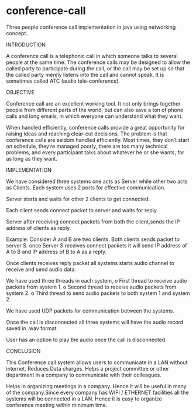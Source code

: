# conference-call
Three people conference call implementation in java using networking concept.

INTRODUCTION

A conference call is a telephonic call in which someone talks to several people at the same time. The conference calls may be designed to allow the called party to participate during the call, or the call may be set up so that the called party merely listens into the call and cannot speak. It is sometimes called ATC (audio tele-conference).

OBJECTIVE

Conference call are an excellent working tool. It not only brings together people from different parts of the world, but can also save a ton of phone calls and long emails, in which everyone can understand what they want.

When handled efficiently, conference calls provide a great opportunity for raising ideas and reaching clear-cut decisions. The problem is that conference calls are seldom handled efficiently. Most times, they don’t start on schedule, they’re managed poorly, there are too many technical problems, and every participant talks about whatever he or she wants, for as long as they want.

IMPLEMENTATION

We have considered three systems one acts as Server while other two acts as Clients. Each system uses 2 ports for effective communication.

Server starts and waits for other 2 clients to get connected.

Each client sends connect packet to server and waits for reply.

Server after receiving connect packets from both the client,sends the IP address of clients as reply.

Example: Consider A and B are two clients. Both clients sends packet to server S. once Server S receives connect packets it will send IP address of A to B and IP address of B to A as a reply.

Once clients receives reply packet all systems starts audio channel to receive and send audio data.

We have used three threads in each system,
o First thread to receive audio packets from system 1.
o Second thread to receive audio packets from system 2.
o Third thread to send audio packets to both system 1 and system 2.

We have used UDP packets for communication between the systems.

Once the call is disconnected all three systems will have the audio record saved in .wav format.

User has an option to play the audio once the call is disconnected.

CONCLUSION

This Conference call system allows users to communicate in a LAN without internet. Reduces Data charges. Helps a project committee or
other department in a company to communicate with their colleagues.

Helps in organizing meetings in a company. Hence it will be useful in many of the company.Since every company has WIFI / ETHERNET facilities all the systems will be connected in a LAN. Hence it is easy to organize conference meeting within minimum time.
